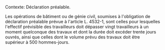 Contexte: Déclaration préalable.

Les opérations de bâtiment ou de génie civil, soumises à l'obligation de déclaration préalable prévue à l'article L. 4532-1, sont celles pour lesquelles l'effectif prévisible des travailleurs doit dépasser vingt travailleurs à un moment quelconque des travaux et dont la durée doit excéder trente jours ouvrés, ainsi que celles dont le volume prévu des travaux doit être supérieur à 500 hommes-jours.